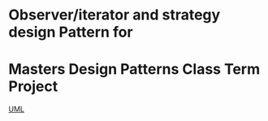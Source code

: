 # Observer/iterator and strategy design Pattern for 
# Masters Design Patterns Class Term Project


[UML](./repo_uml_img/observerNewsAgency.png "UML")

